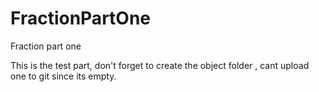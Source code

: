# FractionPartOne
Fraction part one

This is the test part, don't forget to create the object folder , cant upload one to git since its empty.
